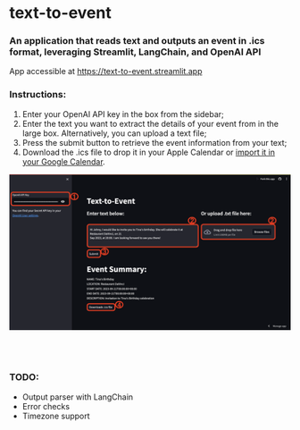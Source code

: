 # text-to-event
### An application that reads text and outputs an event in .ics format, leveraging Streamlit, LangChain, and OpenAI API

App accessible at https://text-to-event.streamlit.app

### Instructions:
1) Enter your OpenAI API key in the box from the sidebar;
2) Enter the text you want to extract the details of your event from in the large box. Alternatively, you can upload a text file;
3) Press the submit button to retrieve the event information from your text;
4) Download the .ics file to drop it in your Apple Calendar or [import it in your Google Calendar](https://support.google.com/calendar/thread/3231927/how-do-i-import-ics-files-into-google-calendar?hl=en).

![Intructions.png](Instructions.png)

<br /><br />

### TODO:
  - Output parser with LangChain
  - Error checks
  - Timezone support
    